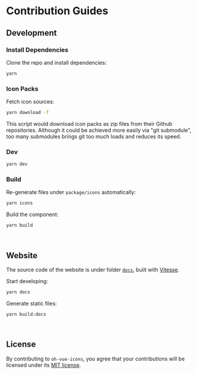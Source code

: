 # Contribution Guides

## Development

### Install Dependencies

Clone the repo and install dependencies:

```bash
yarn
```

### Icon Packs

Fetch icon sources:

```bash
yarn download -f
```

This script would download icon packs as zip files from their Github repositories. Although it could be achieved more easily via "git submodule", too many submodules brings git too much loads and reduces its speed.


### Dev

```bash
yarn dev
```


### Build

Re-generate files under `package/icons` automatically:

```bash
yarn icons
```

Build the component:

```bash
yarn build
```


&nbsp;

## Website

The source code of the website is under folder [`docs`](docs), built with [Vitesse](https://github.com/antfu/vitesse).

Start developing:

```bash
yarn docs
```

Generate static files:

```bash
yarn build:docs
```


&nbsp;

## License

By contributing to `oh-vue-icons`, you agree that your contributions will be licensed under its [MIT license](LICENSE).
